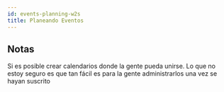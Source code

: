 ```yaml
---
id: events-planning-w2s
title: Planeando Eventos
---
```


## Notas

Si es posible crear calendarios donde la gente pueda unirse. Lo que no estoy seguro es que tan fácil es para la gente administrarlos una vez se hayan suscrito
